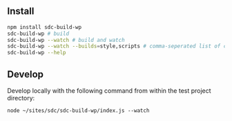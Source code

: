 ## Install

```sh
npm install sdc-build-wp
sdc-build-wp # build
sdc-build-wp --watch # build and watch
sdc-build-wp --watch --builds=style,scripts # comma-seperated list of components to include
sdc-build-wp --help
```

## Develop

Develop locally with the following command from within the test project directory:

```
node ~/sites/sdc/sdc-build-wp/index.js --watch
```

